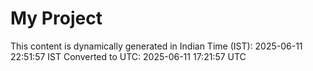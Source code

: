 # My Project

This content is dynamically generated in Indian Time (IST): 2025-06-11 22:51:57 IST
Converted to UTC: 2025-06-11 17:21:57 UTC
